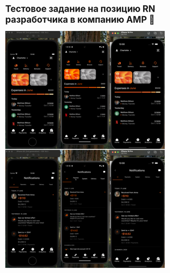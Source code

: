 # Тестовое задание на позицию RN разработчика в компанию AMP 👋

![Скриншот 1](./screen_1.png)
![Скриншот 2](./screen_2.png)
